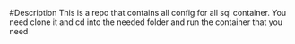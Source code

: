 #Description
This is a repo that contains all config for all sql container. 
You need clone it and cd into the needed folder and run the container that you need

